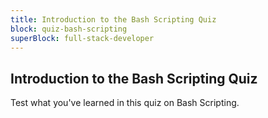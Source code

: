 ```yaml
---
title: Introduction to the Bash Scripting Quiz
block: quiz-bash-scripting
superBlock: full-stack-developer
---
```


## Introduction to the Bash Scripting Quiz

Test what you've learned in this quiz on Bash Scripting.

